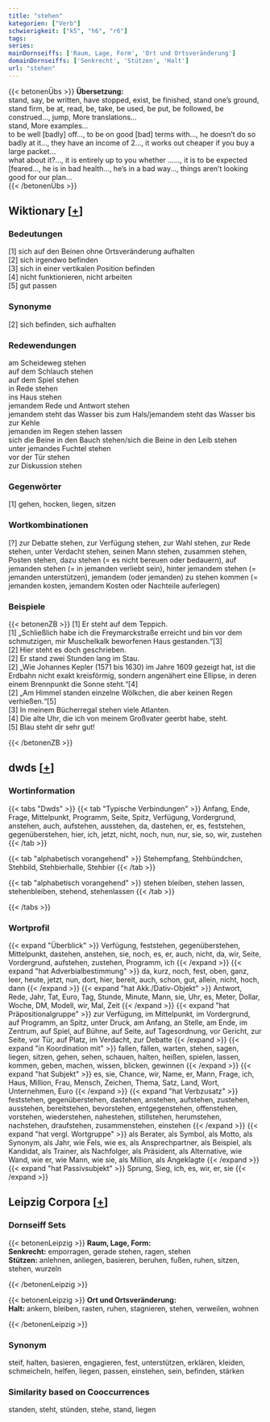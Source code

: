 ```yaml
---
title: "stehen"
kategorien: ["Verb"]
schwierigkeit: ["k5", "h6", "r6"]
tags:
series:
mainDornseiffs: ['Raum, Lage, Form', 'Ort und Ortsveränderung']
domainDornseiffs: ['Senkrecht', 'Stützen', 'Halt']
url: "stehen"
---
```


{{< betonenÜbs >}}
**Übersetzung:**  
stand, say, be written, have stopped, exist, be finished, stand one’s ground, stand firm, be at, read, be, take, be used, be put, be followed, be construed..., jump, More translations...  
stand, More examples...  
to be well [badly] off..., to be on good [bad] terms with..., he doesn’t do so badly at it..., they have an income of 2..., it works out cheaper if you buy a large packet...  
what about it?..., it is entirely up to you whether …..., it is to be expected [feared..., he is in bad health..., he’s in a bad way..., things aren’t looking good for our plan...  
{{< /betonenÜbs >}}

## Wiktionary [[+](https://de.wiktionary.org/wiki/stehen)]

### Bedeutungen
[1] sich auf den Beinen ohne Ortsveränderung aufhalten  
[2] sich irgendwo befinden  
[3] sich in einer vertikalen Position befinden  
[4] nicht funktionieren, nicht arbeiten  
[5] gut passen  

### Synonyme
[2] sich befinden, sich aufhalten  

### Redewendungen
am Scheideweg stehen  
auf dem Schlauch stehen  
auf dem Spiel stehen  
in Rede stehen  
ins Haus stehen  
jemandem Rede und Antwort stehen  
jemandem steht das Wasser bis zum Hals/jemandem steht das Wasser bis zur Kehle  
jemanden im Regen stehen lassen  
sich die Beine in den Bauch stehen/sich die Beine in den Leib stehen  
unter jemandes Fuchtel stehen  
vor der Tür stehen  
zur Diskussion stehen  

### Gegenwörter
[1] gehen, hocken, liegen, sitzen  

### Wortkombinationen
[?] zur Debatte stehen, zur Verfügung stehen, zur Wahl stehen, zur Rede stehen, unter Verdacht stehen, seinen Mann stehen, zusammen stehen, Posten stehen, dazu stehen (= es nicht bereuen oder bedauern), auf jemanden stehen (= in jemanden verliebt sein), hinter jemandem stehen (= jemanden unterstützen), jemandem (oder jemanden) zu stehen kommen (= jemanden kosten, jemandem Kosten oder Nachteile auferlegen)  

### Beispiele
{{< betonenZB >}}
[1] Er steht auf dem Teppich.  
[1] „Schließlich habe ich die Freymarckstraße erreicht und bin vor dem schmutzigen, mir Muschelkalk beworfenen Haus gestanden.“[3]  
[2] Hier steht es doch geschrieben.  
[2] Er stand zwei Stunden lang im Stau.  
[2] „Wie Johannes Kepler (1571 bis 1630) im Jahre 1609 gezeigt hat, ist die Erdbahn nicht exakt kreisförmig, sondern angenähert eine Ellipse, in deren einem Brennpunkt die Sonne steht.“[4]  
[2] „Am Himmel standen einzelne Wölkchen, die aber keinen Regen verhießen.“[5]  
[3] In meinem Bücherregal stehen viele Atlanten.  
[4] Die alte Uhr, die ich von meinem Großvater geerbt habe, steht.  
[5] Blau steht dir sehr gut!  

{{< /betonenZB >}}


## dwds [[+](https://www.dwds.de/wb/stehen)]

### Wortinformation
{{< tabs "Dwds" >}}
{{< tab "Typische Verbindungen" >}}
Anfang, Ende, Frage, Mittelpunkt, Programm, Seite, Spitz, Verfügung, Vordergrund, anstehen, auch, aufstehen, ausstehen, da, dastehen, er, es, feststehen, gegenüberstehen, hier, ich, jetzt, nicht, noch, nun, nur, sie, so, wir, zustehen
{{< /tab >}}

{{< tab "alphabetisch vorangehend" >}}
Stehempfang, Stehbündchen, Stehbild, Stehbierhalle, Stehbier
{{< /tab >}}

{{< tab "alphabetisch vorangehend" >}}
stehen bleiben, stehen lassen, stehenbleiben, stehend, stehenlassen
{{< /tab >}}

{{< /tabs >}}

### Wortprofil
{{< expand "Überblick" >}} Verfügung, feststehen, gegenüberstehen, Mittelpunkt, dastehen, anstehen, sie, noch, es, er, auch, nicht, da, wir, Seite, Vordergrund, aufstehen, zustehen, Programm, ich {{< /expand >}}
{{< expand "hat Adverbialbestimmung" >}} da, kurz, noch, fest, oben, ganz, leer, heute, jetzt, nun, dort, hier, bereit, auch, schon, gut, allein, nicht, hoch, dann {{< /expand >}}
{{< expand "hat Akk./Dativ-Objekt" >}} Antwort, Rede, Jahr, Tat, Euro, Tag, Stunde, Minute, Mann, sie, Uhr, es, Meter, Dollar, Woche, DM, Modell, wir, Mal, Zeit {{< /expand >}}
{{< expand "hat Präpositionalgruppe" >}} zur Verfügung, im Mittelpunkt, im Vordergrund, auf Programm, an Spitz, unter Druck, am Anfang, an Stelle, am Ende, im Zentrum, auf Spiel, auf Bühne, auf Seite, auf Tagesordnung, vor Gericht, zur Seite, vor Tür, auf Platz, im Verdacht, zur Debatte {{< /expand >}}
{{< expand "in Koordination mit" >}} fallen, fällen, warten, stehen, sagen, liegen, sitzen, gehen, sehen, schauen, halten, heißen, spielen, lassen, kommen, geben, machen, wissen, blicken, gewinnen {{< /expand >}}
{{< expand "hat Subjekt" >}} es, sie, Chance, wir, Name, er, Mann, Frage, ich, Haus, Million, Frau, Mensch, Zeichen, Thema, Satz, Land, Wort, Unternehmen, Euro {{< /expand >}}
{{< expand "hat Verbzusatz" >}} feststehen, gegenüberstehen, dastehen, anstehen, aufstehen, zustehen, ausstehen, bereitstehen, bevorstehen, entgegenstehen, offenstehen, vorstehen, wiederstehen, nahestehen, stillstehen, herumstehen, nachstehen, draufstehen, zusammenstehen, einstehen {{< /expand >}}
{{< expand "hat vergl. Wortgruppe" >}} als Berater, als Symbol, als Motto, als Synonym, als Jahr, wie Fels, wie es, als Ansprechpartner, als Beispiel, als Kandidat, als Trainer, als Nachfolger, als Präsident, als Alternative, wie Wand, wie er, wie Mann, wie sie, als Million, als Angeklagte {{< /expand >}}
{{< expand "hat Passivsubjekt" >}} Sprung, Sieg, ich, es, wir, er, sie {{< /expand >}}

## Leipzig Corpora [[+](https://corpora.uni-leipzig.de/en/res?word=stehen&corpusId=deu_newscrawl-public_2018)]

### Dornseiff Sets
{{< betonenLeipzig >}}
**Raum, Lage, Form:**  
**Senkrecht:** emporragen, gerade stehen, ragen, stehen  
**Stützen:** anlehnen, anliegen, basieren, beruhen, fußen, ruhen, sitzen, stehen, wurzeln  

{{< /betonenLeipzig >}}


{{< betonenLeipzig >}}
**Ort und Ortsveränderung:**  
**Halt:** ankern, bleiben, rasten, ruhen, stagnieren, stehen, verweilen, wohnen  

{{< /betonenLeipzig >}}

### Synonym
steif, halten, basieren, engagieren, fest, unterstützen, erklären, kleiden, schmeicheln, helfen, liegen, passen, einstehen, sein, befinden, stärken


### Similarity based on Cooccurrences
standen, steht, stünden, stehe, stand, liegen

